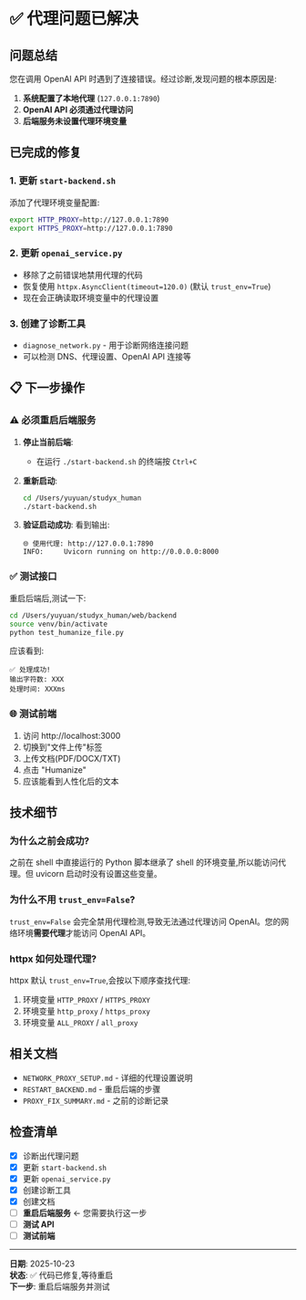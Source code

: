 # ✅ 代理问题已解决

## 问题总结

您在调用 OpenAI API 时遇到了连接错误。经过诊断,发现问题的根本原因是:

1. **系统配置了本地代理** (`127.0.0.1:7890`)
2. **OpenAI API 必须通过代理访问**
3. **后端服务未设置代理环境变量**

## 已完成的修复

### 1. 更新 `start-backend.sh`

添加了代理环境变量配置:

```bash
export HTTP_PROXY=http://127.0.0.1:7890
export HTTPS_PROXY=http://127.0.0.1:7890
```

### 2. 更新 `openai_service.py`

- 移除了之前错误地禁用代理的代码
- 恢复使用 `httpx.AsyncClient(timeout=120.0)` (默认 `trust_env=True`)
- 现在会正确读取环境变量中的代理设置

### 3. 创建了诊断工具

- `diagnose_network.py` - 用于诊断网络连接问题
- 可以检测 DNS、代理设置、OpenAI API 连接等

## 📋 下一步操作

### ⚠️ **必须重启后端服务**

1. **停止当前后端**:
   - 在运行 `./start-backend.sh` 的终端按 `Ctrl+C`

2. **重新启动**:
   ```bash
   cd /Users/yuyuan/studyx_human
   ./start-backend.sh
   ```

3. **验证启动成功**:
   看到输出:
   ```
   🌐 使用代理: http://127.0.0.1:7890
   INFO:     Uvicorn running on http://0.0.0.0:8000
   ```

### ✅ 测试接口

重启后端后,测试一下:

```bash
cd /Users/yuyuan/studyx_human/web/backend
source venv/bin/activate
python test_humanize_file.py
```

应该看到:
```
✅ 处理成功!
输出字符数: XXX
处理时间: XXXms
```

### 🌐 测试前端

1. 访问 http://localhost:3000
2. 切换到"文件上传"标签
3. 上传文档(PDF/DOCX/TXT)
4. 点击 "Humanize"
5. 应该能看到人性化后的文本

## 技术细节

### 为什么之前会成功?

之前在 shell 中直接运行的 Python 脚本继承了 shell 的环境变量,所以能访问代理。但 uvicorn 启动时没有设置这些变量。

### 为什么不用 `trust_env=False`?

`trust_env=False` 会完全禁用代理检测,导致无法通过代理访问 OpenAI。您的网络环境**需要代理**才能访问 OpenAI API。

### httpx 如何处理代理?

httpx 默认 `trust_env=True`,会按以下顺序查找代理:

1. 环境变量 `HTTP_PROXY` / `HTTPS_PROXY`
2. 环境变量 `http_proxy` / `https_proxy`
3. 环境变量 `ALL_PROXY` / `all_proxy`

## 相关文档

- `NETWORK_PROXY_SETUP.md` - 详细的代理设置说明
- `RESTART_BACKEND.md` - 重启后端的步骤
- `PROXY_FIX_SUMMARY.md` - 之前的诊断记录

## 检查清单

- [x] 诊断出代理问题
- [x] 更新 `start-backend.sh`
- [x] 更新 `openai_service.py`
- [x] 创建诊断工具
- [x] 创建文档
- [ ] **重启后端服务** ← 您需要执行这一步
- [ ] **测试 API**
- [ ] **测试前端**

---

**日期**: 2025-10-23  
**状态**: ✅ 代码已修复,等待重启  
**下一步**: 重启后端服务并测试

